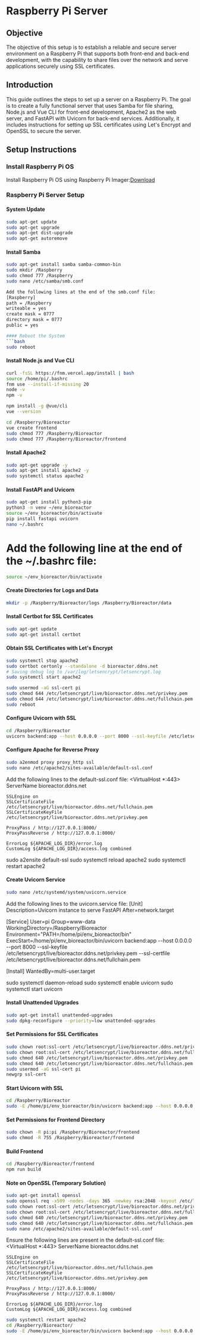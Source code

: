 [//]: # (Image References)


# Raspberry Pi Server


## Objective
The objective of this setup is to establish a reliable and secure server environment on a Raspberry Pi that supports both front-end and back-end development, with the capability to share files over the network and serve applications securely using SSL certificates.

[image1]: (./data/server_diagram.png) "diagram"


## Introduction
This guide outlines the steps to set up a server on a Raspberry Pi. The goal is to create a fully functional server that uses Samba for file sharing, Node.js and Vue CLI for front-end development, Apache2 as the web server, and FastAPI with Uvicorn for back-end services. Additionally, it includes instructions for setting up SSL certificates using Let's Encrypt and OpenSSL to secure the server.


## Setup Instructions

### Install Raspberry Pi OS

Install Raspberry Pi OS using Raspberry Pi Imager:[Download](https://www.raspberrypi.com/software/)

### Raspberry Pi Server Setup

#### System Update
```bash
sudo apt-get update
sudo apt-get upgrade
sudo apt-get dist-upgrade
sudo apt-get autoremove
```

#### Install Samba
```bash
sudo apt-get install samba samba-common-bin
sudo mkdir /Raspberry
sudo chmod 777 /Raspberry
sudo nano /etc/samba/smb.conf

Add the following lines at the end of the smb.conf file:
[Raspberry]
path = /Raspberry
writeable = yes
create mask = 0777
directory mask = 0777
public = yes

#### Reboot the System
```bash
sudo reboot
```

#### Install Node.js and Vue CLI
```bash
curl -fsSL https://fnm.vercel.app/install | bash
source /home/pi/.bashrc
fnm use --install-if-missing 20
node -v
npm -v

npm install -g @vue/cli
vue --version

cd /Raspberry/Bioreactor
vue create frontend
sudo chmod 777 /Raspberry/Bioreactor
sudo chmod 777 /Raspberry/Bioreactor/frontend
```

#### Install Apache2
```bash
sudo apt-get upgrade -y
sudo apt-get install apache2 -y
sudo systemctl status apache2
```

#### Install FastAPI and Uvicorn
```bash
sudo apt-get install python3-pip
python3 -m venv ~/env_bioreactor
source ~/env_bioreactor/bin/activate
pip install fastapi uvicorn
nano ~/.bashrc
```

# Add the following line at the end of the ~/.bashrc file:
```bash
source ~/env_bioreactor/bin/activate
```

#### Create Directories for Logs and Data
```bash
mkdir -p /Raspberry/Bioreactor/logs /Raspberry/Bioreactor/data
```

#### Install Certbot for SSL Certificates
```bash
sudo apt-get update
sudo apt-get install certbot
```


#### Obtain SSL Certificates with Let's Encrypt
```bash
sudo systemctl stop apache2
sudo certbot certonly --standalone -d bioreactor.ddns.net
# Saving debug log to /var/log/letsencrypt/letsencrypt.log
sudo systemctl start apache2

sudo usermod -aG ssl-cert pi
sudo chmod 644 /etc/letsencrypt/live/bioreactor.ddns.net/privkey.pem
sudo chmod 644 /etc/letsencrypt/live/bioreactor.ddns.net/fullchain.pem
sudo reboot

```

#### Configure Uvicorn with SSL
```bash
cd /Raspberry/Bioreactor
uvicorn backend:app --host 0.0.0.0 --port 8000 --ssl-keyfile /etc/letsencrypt/live/bioreactor.ddns.net/privkey.pem --ssl-certfile /etc/letsencrypt/live/bioreactor.ddns.net/fullchain.pem
```

#### Configure Apache for Reverse Proxy
```bash
sudo a2enmod proxy proxy_http ssl
sudo nano /etc/apache2/sites-available/default-ssl.conf
```
Add the following lines to the default-ssl.conf file:
<VirtualHost *:443>
    ServerName bioreactor.ddns.net

    SSLEngine on
    SSLCertificateFile /etc/letsencrypt/live/bioreactor.ddns.net/fullchain.pem
    SSLCertificateKeyFile /etc/letsencrypt/live/bioreactor.ddns.net/privkey.pem

    ProxyPass / http://127.0.0.1:8000/
    ProxyPassReverse / http://127.0.0.1:8000/

    ErrorLog ${APACHE_LOG_DIR}/error.log
    CustomLog ${APACHE_LOG_DIR}/access.log combined
</VirtualHost>

sudo a2ensite default-ssl
sudo systemctl reload apache2
sudo systemctl restart apache2

#### Create Uvicorn Service
```bash
sudo nano /etc/systemd/system/uvicorn.service
```
Add the following lines to the uvicorn.service file:
[Unit]
Description=Uvicorn instance to serve FastAPI
After=network.target

[Service]
User=pi
Group=www-data
WorkingDirectory=/Raspberry/Bioreactor
Environment="PATH=/home/pi/env_bioreactor/bin"
ExecStart=/home/pi/env_bioreactor/bin/uvicorn backend:app --host 0.0.0.0 --port 8000 --ssl-keyfile /etc/letsencrypt/live/bioreactor.ddns.net/privkey.pem --ssl-certfile /etc/letsencrypt/live/bioreactor.ddns.net/fullchain.pem

[Install]
WantedBy=multi-user.target

sudo systemctl daemon-reload
sudo systemctl enable uvicorn
sudo systemctl start uvicorn

#### Install Unattended Upgrades
```bash
sudo apt-get install unattended-upgrades
sudo dpkg-reconfigure --priority=low unattended-upgrades
```

#### Set Permissions for SSL Certificates
```bash
sudo chown root:ssl-cert /etc/letsencrypt/live/bioreactor.ddns.net/privkey.pem
sudo chown root:ssl-cert /etc/letsencrypt/live/bioreactor.ddns.net/fullchain.pem
sudo chmod 640 /etc/letsencrypt/live/bioreactor.ddns.net/privkey.pem
sudo chmod 640 /etc/letsencrypt/live/bioreactor.ddns.net/fullchain.pem
sudo usermod -aG ssl-cert pi
newgrp ssl-cert

```

#### Start Uvicorn with SSL
```bash
cd /Raspberry/Bioreactor
sudo -E /home/pi/env_bioreactor/bin/uvicorn backend:app --host 0.0.0.0 --port 8000 --ssl-keyfile /etc/letsencrypt/live/bioreactor.ddns.net/privkey.pem --ssl-certfile /etc/letsencrypt/live/bioreactor.ddns.net/fullchain.pem
```

#### Set Permissions for Frontend Directory
```bash
sudo chown -R pi:pi /Raspberry/Bioreactor/frontend
sudo chmod -R 755 /Raspberry/Bioreactor/frontend
```

#### Build Frontend
```bash
cd /Raspberry/Bioreactor/frontend
npm run build
```

#### Note on OpenSSL (Temporary Solution)
```bash
sudo apt-get install openssl
sudo openssl req -x509 -nodes -days 365 -newkey rsa:2048 -keyout /etc/letsencrypt/live/bioreactor.ddns.net/privkey.pem -out /etc/letsencrypt/live/bioreactor.ddns.net/fullchain.pem
sudo chown root:ssl-cert /etc/letsencrypt/live/bioreactor.ddns.net/privkey.pem
sudo chown root:ssl-cert /etc/letsencrypt/live/bioreactor.ddns.net/fullchain.pem
sudo chmod 640 /etc/letsencrypt/live/bioreactor.ddns.net/privkey.pem
sudo chmod 640 /etc/letsencrypt/live/bioreactor.ddns.net/fullchain.pem
sudo nano /etc/apache2/sites-available/default-ssl.conf
```
Ensure the following lines are present in the default-ssl.conf file:
<VirtualHost *:443>
    ServerName bioreactor.ddns.net

    SSLEngine on
    SSLCertificateFile /etc/letsencrypt/live/bioreactor.ddns.net/fullchain.pem
    SSLCertificateKeyFile /etc/letsencrypt/live/bioreactor.ddns.net/privkey.pem

    ProxyPass / http://127.0.0.1:8000/
    ProxyPassReverse / http://127.0.0.1:8000/

    ErrorLog ${APACHE_LOG_DIR}/error.log
    CustomLog ${APACHE_LOG_DIR}/access.log combined
</VirtualHost>

```bash
sudo systemctl restart apache2
cd /Raspberry/Bioreactor/
sudo -E /home/pi/env_bioreactor/bin/uvicorn backend:app --host 0.0.0.0 --port 8000 --ssl-keyfile /etc/letsencrypt/live/bioreactor.ddns.net/privkey.pem --ssl-certfile /etc/letsencrypt/live/bioreactor.ddns.net/fullchain.pem
```


